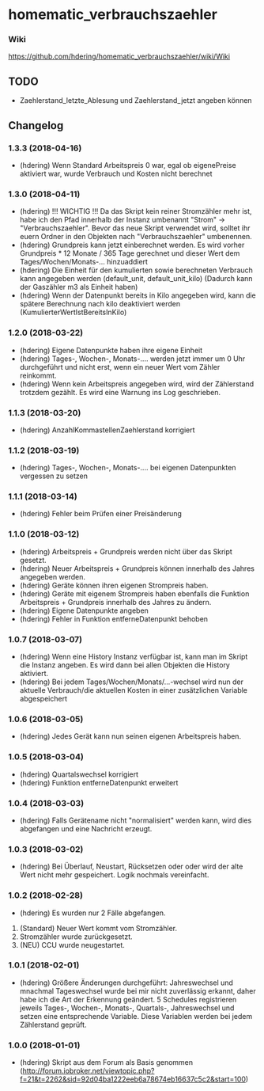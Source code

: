 # homematic_verbrauchszaehler

### Wiki
https://github.com/hdering/homematic_verbrauchszaehler/wiki/Wiki

## TODO
- Zaehlerstand_letzte_Ablesung und Zaehlerstand_jetzt angeben können

## Changelog

### 1.3.3 (2018-04-16)
* (hdering) Wenn Standard Arbeitspreis 0 war, egal ob eigenePreise aktiviert war, wurde Verbrauch und Kosten nicht berechnet

### 1.3.0 (2018-04-11)
* (hdering) !!! WICHTIG !!! Da das Skript kein reiner Stromzähler mehr ist, habe ich den Pfad innerhalb der Instanz umbenannt "Strom" -> "Verbrauchszaehler". Bevor das neue Skript verwendet wird, solltet ihr euern Ordner in den Objekten nach "Verbrauchszaehler" umbenennen.
* (hdering) Grundpreis kann jetzt einberechnet werden. Es wird vorher Grundpreis * 12 Monate / 365 Tage gerechnet und dieser Wert dem Tages/Wochen/Monats-... hinzuaddiert
* (hdering) Die Einheit für den kumulierten sowie berechneten Verbrauch kann angegeben werden (default_unit, default_unit_kilo) (Dadurch kann der Gaszähler m3 als Einheit haben)
* (hdering) Wenn der Datenpunkt bereits in Kilo angegeben wird, kann die spätere Berechnung nach kilo deaktiviert werden (KumulierterWertIstBereitsInKilo)

### 1.2.0 (2018-03-22)
* (hdering) Eigene Datenpunkte haben ihre eigene Einheit
* (hdering) Tages-, Wochen-, Monats-.... werden jetzt immer um 0 Uhr durchgeführt und nicht erst, wenn ein neuer Wert vom Zähler reinkommt.
* (hdering) Wenn kein Arbeitspreis angegeben wird, wird der Zählerstand trotzdem gezählt. Es wird eine Warnung ins Log geschrieben.

### 1.1.3 (2018-03-20)
* (hdering) AnzahlKommastellenZaehlerstand korrigiert

### 1.1.2 (2018-03-19)
* (hdering) Tages-, Wochen-, Monats-.... bei eigenen Datenpunkten vergessen zu setzen

### 1.1.1 (2018-03-14)
* (hdering) Fehler beim Prüfen einer Preisänderung

### 1.1.0 (2018-03-12)
* (hdering) Arbeitspreis + Grundpreis werden nicht über das Skript gesetzt.
* (hdering) Neuer Arbeitspreis + Grundpreis können innerhalb des Jahres angegeben werden.
* (hdering) Geräte können ihren eigenen Strompreis haben.
* (hdering) Geräte mit eigenem Strompreis haben ebenfalls die Funktion Arbeitspreis + Grundpreis innerhalb des Jahres zu ändern.
* (hdering) Eigene Datenpunkte angeben
* (hdering) Fehler in Funktion entferneDatenpunkt behoben

### 1.0.7 (2018-03-07)
* (hdering) Wenn eine History Instanz verfügbar ist, kann man im Skript die Instanz angeben. Es wird dann bei allen Objekten die History aktiviert.
* (hdering) Bei jedem Tages/Wochen/Monats/...-wechsel wird nun der aktuelle Verbrauch/die aktuellen Kosten in einer zusätzlichen Variable abgespeichert

### 1.0.6 (2018-03-05)
* (hdering) Jedes Gerät kann nun seinen eigenen Arbeitspreis haben.

### 1.0.5 (2018-03-04)
* (hdering) Quartalswechsel korrigiert
* (hdering) Funktion entferneDatenpunkt erweitert

### 1.0.4 (2018-03-03)
* (hdering) Falls Gerätename nicht "normalisiert" werden kann, wird dies abgefangen und eine Nachricht erzeugt.

### 1.0.3 (2018-03-02)
* (hdering) Bei Überlauf, Neustart, Rücksetzen oder oder wird der alte Wert nicht mehr gespeichert. Logik nochmals vereinfacht.

### 1.0.2 (2018-02-28)
* (hdering) Es wurden nur 2 Fälle abgefangen. 
1. (Standard) Neuer Wert kommt vom Stromzähler. 
2. Stromzähler wurde zurückgesetzt. 
3. (NEU) CCU wurde neugestartet.

### 1.0.1 (2018-02-01)
* (hdering) Größere Änderungen durchgeführt:
            Jahreswechsel und mnachmal Tageswechsel wurde bei mir nicht zuverlässig erkannt, daher habe ich die Art der Erkennung geändert.
            5 Schedules registrieren jeweils Tages-, Wochen-, Monats-, Quartals-, Jahreswechsel und setzen eine entsprechende Variable.
            Diese Variablen werden bei jedem Zählerstand geprüft.

### 1.0.0 (2018-01-01)
* (hdering) Skript aus dem Forum als Basis genommen (http://forum.iobroker.net/viewtopic.php?f=21&t=2262&sid=92d04ba1222eeb6a78674eb16637c5c2&start=100)
